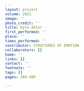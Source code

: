 ```yaml
---
layout: project
volume: 2021
image: ''
photo_credit: ''
title: Kyle Adler
first_performed: ''
place: ''
times_performed: ''
contributor: STRUCTURES OF EMOTION
collaborators: []
home: ''
links: []
contact: ''
footnote: ''
tags: []
pages: 388-389

---
```




